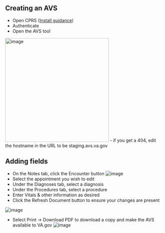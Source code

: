 ## Creating an AVS

- Open CPRS ([Install guidance](https://dvagov.sharepoint.com/sites/CDSProgramTeam/SitePages/Platform%20Pages/CDSC-How-To-Guide-Install-CPRS-VistA-Station-500.aspx#update-target-address))
- Authenticate
- Open the AVS tool
<img width="331" alt="image" src="https://github.com/user-attachments/assets/cf738fb2-ff4a-4ce2-91cc-875e0ddd944b">
- if you get a 404, edit the hostname in the URL to be staging.avs.va.gov
  
## Adding fields

- On the Notes tab, click the Encounter button
![image](https://github.com/user-attachments/assets/2cbaf17a-cf2d-4681-83ef-bfdcff346627)
- Select the appointment you wish to edit
- Under the Diagnoses tab, select a diagnosis
- Under the Procedures tab, select a procedure
- Enter Vitals & other information as desired
- Click the Refresh Document button to ensure your changes are present

![image](https://github.com/user-attachments/assets/b2acccf2-125d-4895-8403-77ac9c843513)
- Select Print -> Download PDF to download a copy and make the AVS available to VA.gov
![image](https://github.com/user-attachments/assets/5d41fb53-8b82-4784-be60-8f8610999780)
